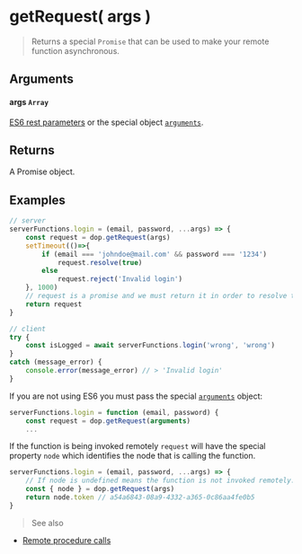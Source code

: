 # getRequest( args )

> Returns a special `Promise` that can be used to make your remote function asynchronous.

## Arguments

#### args `Array`

[ES6 rest parameters](https://developer.mozilla.org/en-US/docs/Web/JavaScript/Reference/Functions/rest_parameters) or the special object [`arguments`](https://developer.mozilla.org/en-US/docs/Web/JavaScript/Reference/Functions/arguments).

## Returns

A Promise object.


## Examples
```js
// server
serverFunctions.login = (email, password, ...args) => {
    const request = dop.getRequest(args)
    setTimeout(()=>{
        if (email === 'johndoe@mail.com' && password === '1234')
            request.resolve(true)
        else
            request.reject('Invalid login')
    }, 1000)
    // request is a promise and we must return it in order to resolve this function async
    return request
}

// client
try {
    const isLogged = await serverFunctions.login('wrong', 'wrong')
}
catch (message_error) {
    console.error(message_error) // > 'Invalid login'
}
```

If you are not using ES6 you must pass the special [`arguments`](https://developer.mozilla.org/en-US/docs/Web/JavaScript/Reference/Functions/arguments) object:

```js
serverFunctions.login = function (email, password) {
    const request = dop.getRequest(arguments)
    ...
```


If the function is being invoked remotely `request` will have the special property `node` which identifies the node that is calling the function.

```js
serverFunctions.login = (email, password, ...args) => {
    // If node is undefined means the function is not invoked remotely.
    const { node } = dop.getRequest(args)
    return node.token // a54a6843-08a9-4332-a365-0c86aa4fe0b5
}
```





> See also
- [Remote procedure calls](/guide/javascript/remote-procedure-calls)
